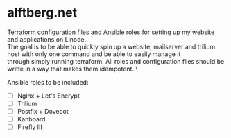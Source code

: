 # alftberg.net

Terraform configuration files and Ansible roles for setting up my website and applications on Linode. \
The goal is to be able to quickly spin up a website, mailserver and trilium host with only one command and be able to easily manage it \
through simply running terraform. All roles and configuration files should be writte in a way that makes them idempotent. \



Ansible roles to be included: 
- [ ] Nginx + Let's Encrypt
- [ ] Trilium 
- [ ] Postfix + Dovecot 
- [ ] Kanboard 
- [ ] Firefly III 
